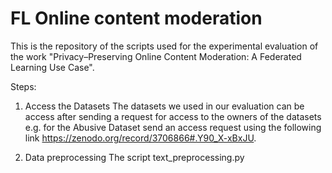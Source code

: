 # FL Online content moderation

This is the repository of the scripts used for the experimental evaluation of the work "Privacy–Preserving Online Content Moderation: A Federated
Learning Use Case".

Steps:

1. Access the Datasets
The datasets we used in our evaluation can be access after sending a request for access to the owners of the datasets e.g. for
the Abusive Dataset send an access request using the following link https://zenodo.org/record/3706866#.Y90_X-xBxJU.

2. Data preprocessing
The script text_preprocessing.py



